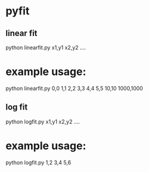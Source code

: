 # pyfit

## linear fit
python linearfit.py x1,y1 x2,y2 ....
# example usage:
python linearfit.py 0,0 1,1 2,2 3,3 4,4 5,5 10,10 1000,1000

## log fit
python logfit.py x1,y1 x2,y2 ....
# example usage:
python logfit.py 1,2 3,4 5,6
